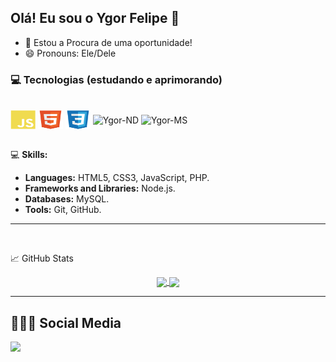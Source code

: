 ## Olá! Eu sou o Ygor Felipe 👋


- 🔭 Estou a Procura de uma oportunidade!
- 😄 Pronouns: Ele/Dele

### 💻 Tecnologias (estudando e aprimorando)
<div style="display: inline_block"><br>
  <img align="center" alt="Ygor-Js" height="30" width="40" src="https://raw.githubusercontent.com/devicons/devicon/master/icons/javascript/javascript-plain.svg">
  <img align="center" alt="Ygor-HTML" height="30" width="40" src="https://raw.githubusercontent.com/devicons/devicon/master/icons/html5/html5-original.svg">
  <img align="center" alt="Ygor-CSS" height="30" width="40" src="https://raw.githubusercontent.com/devicons/devicon/master/icons/css3/css3-original.svg">
  <img align="center" alt="Ygor-ND" height="30" width="40" src="https://cdn.jsdelivr.net/gh/devicons/devicon@latest/icons/nodejs/nodejs-original-wordmark.svg" />
  <img align="center" alt="Ygor-MS" height="30" width="40"  src="https://cdn.jsdelivr.net/gh/devicons/devicon@latest/icons/mysql/mysql-original.svg" /> 
</div>
<br>

💻 **Skills:**  
- **Languages:** HTML5, CSS3, JavaScript, PHP.  
- **Frameworks and Libraries:** Node.js.  
- **Databases:** MySQL.  
- **Tools:** Git, GitHub.
<hr />
<br>

 📈 GitHub Stats
<p align=center>
  <a href="https://github.com/anuraghazra/github-readme-stats" title="Go to Source" target="_blank">
    <img height=165 align="center" src="https://github-readme-stats.vercel.app/api?username=ygorfelipec&show_icons=true&theme=react">
  </a>
  <a href="https://github.com/anuraghazra/github-readme-stats" target="_blank">
  <img height=165 align="center" src="https://github-readme-stats.vercel.app/api/top-langs/?username=ygorfelipec&layout=compact&theme=react" />
  </a>
</p>

<hr />

  ## 🧑🏾‍🚀 Social Media
 
<div> 
 <a height="30" width="40" href="https://www.linkedin.com/in/nicolas-marques-31a11816a" target="_blank"><img src="https://img.shields.io/badge/-LinkedIn-%230077B5?style=for-the-badge&logo=linkedin&logoColor=white" target="_blank"></a> 
  
</div>



